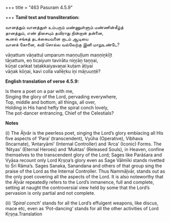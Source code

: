 +++
title = "463 Pasuram 4.5.9"

+++
**Tamil text and transliteration:**

வானத்தும் வானத்துள் உம்பரும் மண்ணுள்ளும் மண்ணின்கீழ்த்  
தானத்தும், எண் திசையும் தவிராது நின்றான் தன்னை,  
கூனல் சங்கத் தடக்கையவனை குடம் ஆடியை  
வானக் கோனை, கவி சொல்ல வல்லேற்கு இனி மாறுஉண்டே?

vāṉattum vāṉattuḷ umparum maṇṇuḷḷum maṇṇiṉkīḻt  
tāṉattum, eṇ ticaiyum tavirātu niṉṟāṉ taṉṉai,  
kūṉal caṅkat taṭakkaiyavaṉai kuṭam āṭiyai  
vāṉak kōṉai, kavi colla vallēṟku iṉi māṟuuṇṭē?

**English translation of verse 4.5.9:**

Is there a poet on a par with me,  
Singing the glory of the Lord, pervading everywhere,  
Top, middle and bottom, all things, all over,  
Holding in His hand hefty the spiral conch lovely,  
The pot-dancer entrancing, Chief of the Celestials?

**Notes**

\(i\) The Āḻvār is the peerless poet, singing the Lord’s glory embiacing all His five aspects of ‘Para’ (transcendent), Vyūha (Operative), Vibhava (Incarnate), ‘Antaryāmi’ (Internal Controller) and ‘Arca’ (Iconic) Forms. The ‘Nityas’ (Eternal Heroes) and ‘Muktas’ (Released Souls), in Heaven, confine themselves to the transcendent glory of the Lord; Sages like Parāśara and Vyāsa recount only Lord Kṛṣṇa’s glory even as Sage Vālmīki stands rivetted to Śri Rāma’s. Sages Sanaka, Sanandana and others of that group sing the praise of the Lord as the Internal Controller. Thus Nammāḻvār, stands out as the only poet covering all the aspects of the Lord. It is also noteworthy that the Āḻvār repeatedly refers to the Lord’s inmanence, full and complete, setting at naught the controversial view held by some that the Lord’s pervasion is only partial and not complete.

\(ii\) ‘*Spiral conch*’ stands for all the Lord’s effulgent weapons, like discus, mace etc, even as ‘Pot-dancing’ stands for all the other activities of Lord Kṛṣṇa.Translation


